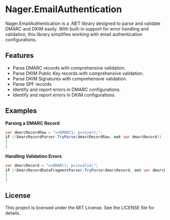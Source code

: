 # Nager.EmailAuthentication

Nager.EmailAuthentication is a .NET library designed to parse and validate DMARC and DKIM easily.
With built-in support for error handling and validation, this library simplifies working with email authentication configurations.

## Features

- Parse DMARC records with comprehensive validation.
- Parse DKIM Public Key records with comprehensive validation.
- Parse DKIM Signatures with comprehensive validation.
- Parse SPF records
- Identify and report errors in DMARC configurations.
- Identify and report errors in DKIM configurations.

## Examples

**Parsing a DMARC Record**
```cs
var dmarcRecordRaw = "v=DMARC1; p=reject;";
if (!DmarcRecordParser.TryParse(dmarcRecordRaw, out var dmarcRecord))
{
}
```

**Handling Validation Errors**
```cs
var dmarcRecord = "v=DMARC1; p=invalid;";
if (!DmarcRecordDataFragmentParser.TryParse(dmarcRecord, out var dmarcDataFragment, out var parsingResults))
{
}
```

## License

This project is licensed under the MIT License. See the LICENSE file for details.
